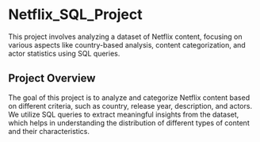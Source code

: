 # Netflix_SQL_Project
This project involves analyzing a dataset of Netflix content, focusing on various aspects like country-based analysis, content categorization, and actor statistics using SQL queries.

## Project Overview
The goal of this project is to analyze and categorize Netflix content based on different criteria, such as country, release year, description, and actors. We utilize SQL queries to extract meaningful insights from the dataset, which helps in understanding the distribution of different types of content and their characteristics.
